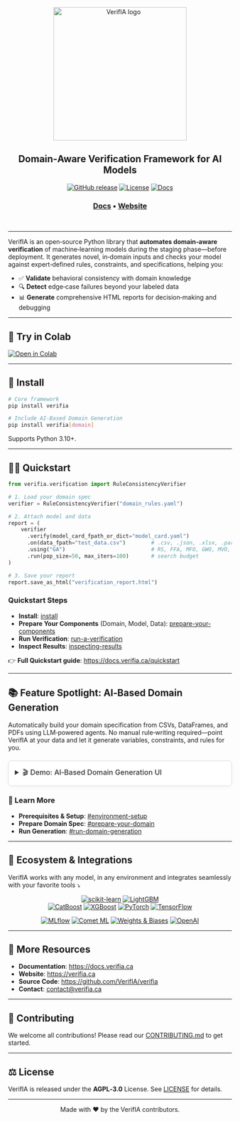 <p align="center">
  <img alt="VerifIA logo" src="https://www.verifia.ca/assets/logo.png" width="300">
</p>

<h2 align="center" weight='300'>Domain‑Aware Verification Framework for AI Models</h2>

<div align="center">

  [![GitHub release](https://img.shields.io/github/v/release/VerifIA/verifia.svg)](https://github.com/VerifIA/verifia/releases)
  [![License](https://img.shields.io/badge/license-AGPL--3.0-blue.svg)](https://github.com/VerifIA/verifia/blob/main/LICENSE)
  [![Docs](https://img.shields.io/badge/docs-latest-blue.svg)](https://docs.verifia.ca)

</div>
<h3 align="center">
   <a href="https://docs.verifia.ca"><b>Docs</b></a> &bull;
  <a href="https://www.verifia.ca"><b>Website</b></a>
 </h3>
<br />

---

VerifIA is an open‑source Python library that **automates domain‑aware verification** of machine‑learning models during 
the staging phase—before deployment. 
It generates novel, in‑domain inputs and checks your model against expert‑defined rules, constraints, and specifications, helping you:

- ✅ **Validate** behavioral consistency with domain knowledge  
- 🔍 **Detect** edge‑case failures beyond your labeled data  
- 📊 **Generate** comprehensive HTML reports for decision‑making and debugging

---

## 📖 Try in Colab

[![Open in Colab](https://colab.research.google.com/assets/colab-badge.svg)](https://colab.research.google.com/drive/1RspOY4zPKWWyXPQ-x0DFpIWh8XyuqI-_?ts=682a261b)

---

## 🚀 Install

```bash
# Core framework
pip install verifia

# Include AI‑Based Domain Generation
pip install verifia[domain]
```

Supports Python 3.10+.

---

## 🤸‍♀️ Quickstart

```python
from verifia.verification import RuleConsistencyVerifier

# 1. Load your domain spec
verifier = RuleConsistencyVerifier("domain_rules.yaml")

# 2. Attach model and data
report = (
    verifier
      .verify(model_card_fpath_or_dict="model_card.yaml")
      .on(data_fpath="test_data.csv")        # .csv, .json, .xlsx, .parquet, .feather, .pkl
      .using("GA")                           # RS, FFA, MFO, GWO, MVO, PSO, WOA, GA, SSA
      .run(pop_size=50, max_iters=100)       # search budget
)

# 3. Save your report
report.save_as_html("verification_report.html")
```

### Quickstart Steps

- **Install**: [install](https://docs.verifia.ca/quickstart/#1-install)  
- **Prepare Your Components** (Domain, Model, Data): [prepare-your-components](https://docs.verifia.ca/concepts/#2-prepare-your-components)  
- **Run Verification**: [run-a-verification](https://docs.verifia.ca/quickstart/#3-run-a-verification)  
- **Inspect Results**: [inspecting-results](https://docs.verifia.ca/quickstart/#4-inspecting-results)  

👉 **Full Quickstart guide**: https://docs.verifia.ca/quickstart

---

## 📚 Feature Spotlight: AI‑Based Domain Generation

Automatically build your domain specification from CSVs, DataFrames, and PDFs using LLM‑powered agents. 
No manual rule‑writing required—point VerifIA at your data and let it generate variables, constraints, and rules for you.

<details style="border:1px solid #ddd; border-radius:8px; background:#fff; padding:1em; margin:1.5em 0; box-shadow:0 2px 8px rgba(0,0,0,0.05);">
  <summary style="font-size:1.15em; font-weight:500; color:#333; cursor:pointer;">
    🎬 Demo: AI‑Based Domain Generation UI
  </summary>
  <div style="text-align:center; margin-top:1em;">
    <a href="https://www.verifia.ca/assets/generation/UI.gif" target="_blank" rel="noopener">
      <div style="display:inline-block; position:relative; overflow:hidden; border-radius:6px;">
        <img
          src="https://www.verifia.ca/assets/generation/UI.gif"
          alt="AI‑Based Domain Generation UI"
          title="Click to view full‑size animation"
          width="80%"
          loading="lazy"
          decoding="async"
          style="display:block;"
        />
        <span style="position:absolute; top:50%; left:50%; transform:translate(-50%, -50%); font-size:3em; color:rgba(255,255,255,0.8); pointer-events:none;">
          ▶️
        </span>
      </div>
    </a>
    <p style="margin:0.75em 0 0; font-size:0.9em; color:#555;">
      <em>Fig.</em> Interactive animated demo—click to open full resolution.
    </p>
  </div>
</details>

### 📖 Learn More

- **Prerequisites & Setup**: [#environment-setup](https://docs.verifia.ca/quickstart)  
- **Prepare Domain Spec**: [#prepare-your-domain](https://docs.verifia.ca/guides/creating-a-domain/)  
- **Run Generation**: [#run-domain-generation](https://docs.verifia.ca/guides/ai-for-domain-generation/)

---

## 🧰 Ecosystem & Integrations

VerifIA works with any model, in any environment and integrates seamlessly with your favorite tools ⤵️

<div align="center">

  [![scikit-learn](https://img.shields.io/badge/scikit--learn-007ACC?logo=scikit-learn&logoColor=white)](https://scikit-learn.org)
  [![LightGBM](https://img.shields.io/badge/lightgbm-00C1D4?logo=lightgbm&logoColor=white)](https://lightgbm.ai/)  
  [![CatBoost](https://img.shields.io/badge/CatBoost-130C0E?logo=catboost&logoColor=white)](https://catboost.ai/)
  [![XGBoost](https://img.shields.io/badge/XGBoost-FF6E00?logo=xgboost&logoColor=white)](https://xgboost.ai/)
  [![PyTorch](https://img.shields.io/badge/PyTorch-EE4C2C?logo=pytorch&logoColor=white)](https://pytorch.org/)
  [![TensorFlow](https://img.shields.io/badge/TensorFlow-FF6F00?logo=tensorflow&logoColor=white)](https://tensorflow.org/)

  [![MLflow](https://img.shields.io/badge/MLflow-00B0FF?logo=mlflow&logoColor=white)](https://mlflow.org/)
  [![Comet ML](https://img.shields.io/badge/Comet_ML-1E88E5?logo=comet&logoColor=white)](https://comet.ml/)
  [![Weights & Biases](https://img.shields.io/badge/Weights_%26_Biases-FF5C8A?logo=wandb&logoColor=white)](https://wandb.ai/)
  [![OpenAI](https://img.shields.io/badge/OpenAI-000000?logo=openai&logoColor=white)](https://openai.com/)
</div>

---

## 📖 More Resources

- **Documentation**: https://docs.verifia.ca
- **Website**: https://verifia.ca 
- **Source Code**: https://github.com/VerifIA/verifia  
- **Contact**: [contact@verifia.ca](mailto:contact@verifia.ca)

---

## 🤝 Contributing

We welcome all contributions! Please read our [CONTRIBUTING.md](https://github.com/VerifIA/verifia/blob/main/CONTRIBUTING.md) to get started.

---

## ⚖️ License

VerifIA is released under the **AGPL‑3.0** License. See [LICENSE](https://github.com/VerifIA/verifia/blob/main/LICENSE) for details.

---

<p align="center">
  Made with ❤️ by the VerifIA contributors.
</p>

